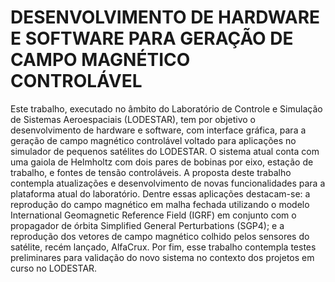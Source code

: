 # DESENVOLVIMENTO DE HARDWARE E SOFTWARE PARA GERAÇÃO DE CAMPO MAGNÉTICO CONTROLÁVEL

Este trabalho, executado no âmbito do Laboratório de Controle e Simulação de Sistemas Aeroespaciais (LODESTAR), tem por objetivo o desenvolvimento de hardware e software, com interface gráfica, para a geração de campo magnético controlável voltado para aplicações no simulador de pequenos satélites do LODESTAR. O sistema atual conta com uma gaiola de Helmholtz com dois pares de bobinas por eixo, estação de trabalho, e fontes de tensão controláveis. A proposta deste trabalho contempla atualizações e desenvolvimento de novas funcionalidades para a plataforma atual do laboratório. Dentre essas aplicações destacam-se: a reprodução do campo magnético em malha fechada utilizando o modelo International Geomagnetic Reference Field (IGRF) em conjunto com o propagador de órbita Simplified General Perturbations (SGP4); e a reprodução dos vetores de campo magnético colhido pelos sensores do satélite, recém lançado, AlfaCrux. Por fim, esse trabalho contempla testes preliminares para validação do novo sistema no contexto dos projetos em curso no LODESTAR.
